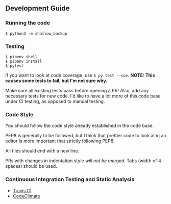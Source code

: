 ## Development Guide

### Running the code

`$ python3 -m shallow_backup`

### Testing

```shell
$ pipenv shell
$ pipenv install
$ pytest
```

If you want to look at code coverage, use `$ py.test --cov`. **NOTE: This causes some tests to fail, but I'm not sure why.**

Make sure all existing tests pass before opening a PR!
Also, add any necessary tests for new code. I'd like to have a lot more of this code base under CI testing, as opposed to manual testing.

### Code Style

You should follow the code style already established in the code base.

PEP8 is generally to be followed, but I think that prettier code to look at in an editor is more important that strictly following PEP8. 

All files should end with a new line.

PRs with changes in indentation style _will not be merged._ Tabs (width of 4 spaces) should be used.

### Continuous Integration Testing and Static Analysis

+ [Travis CI](https://travis-ci.com/alichtman/shallow-backup)
+ [CodeClimate](https://codeclimate.com/github/alichtman/shallow-backup)

